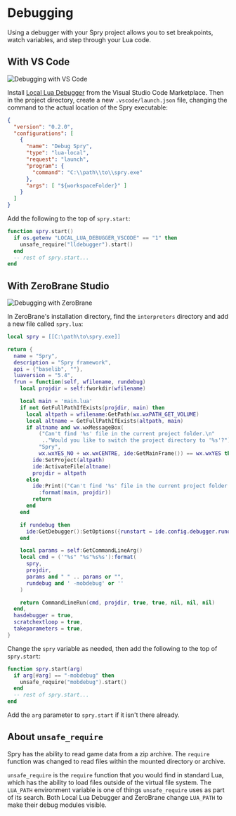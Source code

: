# Debugging

Using a debugger with your Spry project allows you to set breakpoints, watch
variables, and step through your Lua code.

## With VS Code

![Debugging with VS Code](/static/assets/debug-vscode.png)

Install [Local Lua Debugger](https://marketplace.visualstudio.com/items?itemName=tomblind.local-lua-debugger-vscode)
from the Visual Studio Code Marketplace. Then in the project directory, create
a new `.vscode/launch.json` file, changing the command to the actual location
of the Spry executable:

```json
{
  "version": "0.2.0",
  "configurations": [
    {
      "name": "Debug Spry",
      "type": "lua-local",
      "request": "launch",
      "program": {
        "command": "C:\\path\\to\\spry.exe"
      },
      "args": [ "${workspaceFolder}" ]
    }
  ]
}
```

Add the following to the top of `spry.start`:

```lua
function spry.start()
  if os.getenv "LOCAL_LUA_DEBUGGER_VSCODE" == "1" then
    unsafe_require("lldebugger").start()
  end
  -- rest of spry.start...
end
```

## With ZeroBrane Studio

![Debugging with ZeroBrane](/static/assets/debug-zerobrane.png)

In ZeroBrane's installation directory, find the `interpreters` directory and
add a new file called `spry.lua`:

```lua
local spry = [[C:\path\to\spry.exe]]

return {
  name = "Spry",
  description = "Spry framework",
  api = {"baselib", ""},
  luaversion = "5.4",
  frun = function(self, wfilename, rundebug)
    local projdir = self:fworkdir(wfilename)

    local main = 'main.lua'
    if not GetFullPathIfExists(projdir, main) then
      local altpath = wfilename:GetPath(wx.wxPATH_GET_VOLUME)
      local altname = GetFullPathIfExists(altpath, main)
      if altname and wx.wxMessageBox(
          ("Can't find '%s' file in the current project folder.\n"
           .."Would you like to switch the project directory to '%s'?"):format(main, altpath),
          "Spry",
          wx.wxYES_NO + wx.wxCENTRE, ide:GetMainFrame()) == wx.wxYES then
        ide:SetProject(altpath)
        ide:ActivateFile(altname)
        projdir = altpath
      else
        ide:Print(("Can't find '%s' file in the current project folder: '%s'.")
          :format(main, projdir))
        return
      end
    end

    if rundebug then
      ide:GetDebugger():SetOptions({runstart = ide.config.debugger.runonstart ~= false})
    end

    local params = self:GetCommandLineArg()
    local cmd = ('"%s" "%s"%s%s'):format(
      spry,
      projdir,
      params and " " .. params or "",
      rundebug and ' -mobdebug' or ''
    )

    return CommandLineRun(cmd, projdir, true, true, nil, nil, nil)
  end,
  hasdebugger = true,
  scratchextloop = true,
  takeparameters = true,
}
```

Change the `spry` variable as needed, then add the following to the top of
`spry.start`:

```lua
function spry.start(arg)
  if arg[#arg] == "-mobdebug" then
    unsafe_require("mobdebug").start()
  end
  -- rest of spry.start...
end
```

Add the `arg` parameter to `spry.start` if it isn't there already.

## About `unsafe_require`

Spry has the ability to read game data from a zip archive. The `require`
function was changed to read files within the mounted directory or archive.

`unsafe_require` is the `require` function that you would find in standard
Lua, which has the ability to load files outside of the virtual file system.
The `LUA_PATH` environment variable is one of things `unsafe_require` uses as
part of its search. Both Local Lua Debugger and ZeroBrane change `LUA_PATH`
to make their debug modules visible.

